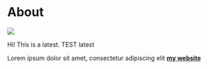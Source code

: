 # About

![](../images/perezoso.jpg)

Hi! This is a latest. TEST latest

Lorem ipsum dolor sit amet, consectetur adipiscing elit **[my website](https://community.emergentfutures.io/courses/5566525/content)**
